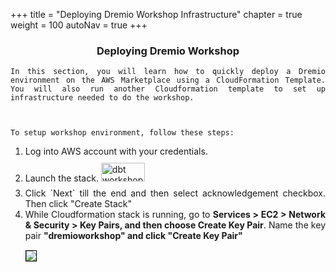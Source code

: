 +++
title = "Deploying Dremio Workshop Infrastructure"
chapter = true
weight = 100
autoNav = true
+++

<center><h3>Deploying Dremio Workshop </h3></center>

<div style="text-align: justify">

    In this section, you will learn how to quickly deploy a Dremio environment on the AWS Marketplace using a CloudFormation Template. You will also run another Cloudformation template to set up infrastructure needed to do the workshop.  
    

    
    To setup workshop environment, follow these steps:
    
<ol>
   <li> Log into AWS account with your credentials. </li>
    
   <li> Launch the stack. <a href="https://console.aws.amazon.com/cloudformation/home?region=us-west-2#/stacks/new?stackName=dremio-workshop&templateURL=https://s3.amazonaws.com/lk-formation-sk.s3.amazonaws.com/create-dremioworkshop-infrastructure.yml" target="_blank"><img src="/images/LaunchStack.png" title="dbt workshop" width="70" height="30" style="margin:10px 0px"/></a>
    </li>
   <li>  Click `Next` till the end and then select acknowledgement checkbox. Then click "Create Stack"
    </li>
   <li>While Cloudformation stack is running, go to  <b>Services > EC2 > Network & Security > Key Pairs, and then choose Create Key Pair</b>. Name the key pair <b> "dremioworkshop" and click "Create Key Pair"</b>
    </li>
  <img src="../../images/dremio3a.png" style="margin:15px 0px; border:1px solid black"/></li>
 </li>
</ol>

</div>
